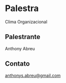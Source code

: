 # Palestra

Clima Organizacional

## Palestrante

Anthony Abreu

## Contato

anthonys.abreu@gmail.com